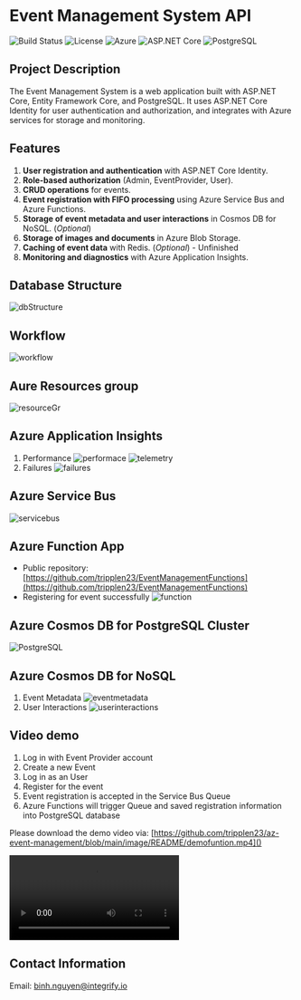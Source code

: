 # Event Management System API

![Build Status](https://img.shields.io/badge/build-passing-brightgreen)
![License](https://img.shields.io/badge/license-MIT-blue)
![Azure](https://img.shields.io/badge/Azure-Enabled-blue)
![ASP.NET Core](https://img.shields.io/badge/ASP.NET%20Core-8.0-blue)
![PostgreSQL](https://img.shields.io/badge/PostgreSQL-Enabled-blue)

## Project Description

The Event Management System is a web application built with ASP.NET Core, Entity Framework Core, and PostgreSQL. It uses ASP.NET Core Identity for user authentication and authorization, and integrates with Azure services for storage and monitoring.

## Features

1. **User registration and authentication** with ASP.NET Core Identity.
2. **Role-based authorization** (Admin, EventProvider, User).
3. **CRUD operations** for events.
4. **Event registration with FIFO processing** using Azure Service Bus and Azure Functions.
5. **Storage of event metadata and user interactions** in Cosmos DB for NoSQL. (_Optional_)
6. **Storage of images and documents** in Azure Blob Storage.
7. **Caching of event data** with Redis. (_Optional_) - Unfinished
8. **Monitoring and diagnostics** with Azure Application Insights.

## Database Structure

![dbStructure](image/README/dbStructure.png)

## Workflow

![workflow](image/README/workflow.png)

## Aure Resources group

![resourceGr](image/README/resourceGr.png)

## Azure Application Insights

1. Performance
   ![performace](image/README/performace.png)
   ![telemetry](image/README/telemetry.png)
2. Failures
   ![failures](image/README/failures.png)

## Azure Service Bus

![servicebus](image/README/servicebus.png)

## Azure Function App

- Public repository: [https://github.com/tripplen23/EventManagementFunctions](https://github.com/tripplen23/EventManagementFunctions)
- Registering for event successfully
  ![function](image/README/function.png)

## Azure Cosmos DB for PostgreSQL Cluster

![PostgreSQL](image/README/PostgreSQL.png)

## Azure Cosmos DB for NoSQL

1. Event Metadata
   ![eventmetadata](image/README/eventmetadata.png)
2. User Interactions
   ![userinteractions](image/README/userinteractions.png)

## Video demo

1. Log in with Event Provider account
2. Create a new Event
3. Log in as an User
4. Register for the event
5. Event registration is accepted in the Service Bus Queue
6. Azure Functions will trigger Queue and saved registration information into PostgreSQL database

Please download the demo video via: [https://github.com/tripplen23/az-event-management/blob/main/image/README/demofuntion.mp4]()

![demofuntion](image/README/demofuntion.mp4)

## Contact Information

Email: binh.nguyen@integrify.io
